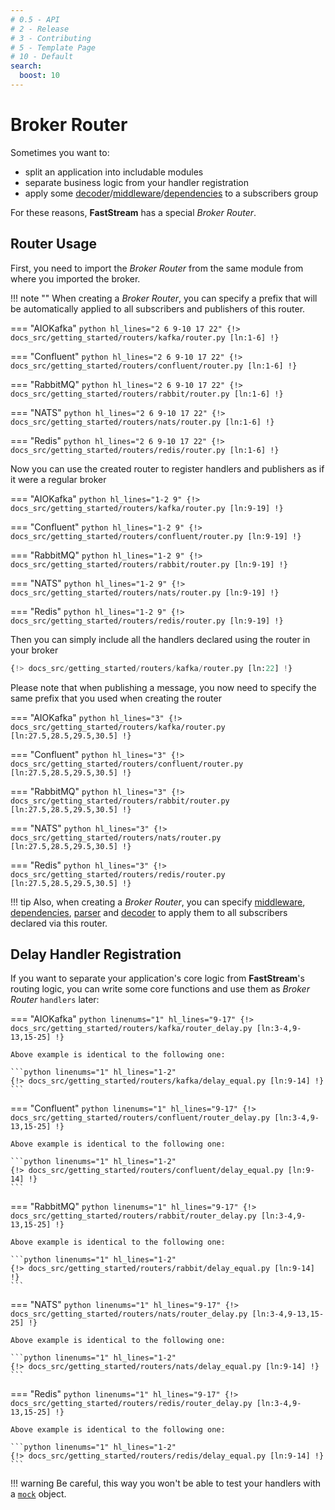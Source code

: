 ```yaml
---
# 0.5 - API
# 2 - Release
# 3 - Contributing
# 5 - Template Page
# 10 - Default
search:
  boost: 10
---
```


# Broker Router

Sometimes you want to:

* split an application into includable modules
* separate business logic from your handler registration
* apply some [decoder](../serialization/index.md)/[middleware](../middlewares/index.md)/[dependencies](../dependencies/global.md) to a subscribers group

For these reasons, **FastStream** has a special *Broker Router*.

## Router Usage

First, you need to import the *Broker Router* from the same module from where you imported the broker.

!!! note ""
    When creating a *Broker Router*, you can specify a prefix that will be automatically applied to all subscribers and publishers of this router.

=== "AIOKafka"
    ```python hl_lines="2 6 9-10 17 22"
    {!> docs_src/getting_started/routers/kafka/router.py [ln:1-6] !}
    ```

=== "Confluent"
    ```python hl_lines="2 6 9-10 17 22"
    {!> docs_src/getting_started/routers/confluent/router.py [ln:1-6] !}
    ```

=== "RabbitMQ"
    ```python hl_lines="2 6 9-10 17 22"
    {!> docs_src/getting_started/routers/rabbit/router.py [ln:1-6] !}
    ```

=== "NATS"
    ```python hl_lines="2 6 9-10 17 22"
    {!> docs_src/getting_started/routers/nats/router.py [ln:1-6] !}
    ```

=== "Redis"
    ```python hl_lines="2 6 9-10 17 22"
    {!> docs_src/getting_started/routers/redis/router.py [ln:1-6] !}
    ```

Now you can use the created router to register handlers and publishers as if it were a regular broker

=== "AIOKafka"
    ```python hl_lines="1-2 9"
    {!> docs_src/getting_started/routers/kafka/router.py [ln:9-19] !}
    ```

=== "Confluent"
    ```python hl_lines="1-2 9"
    {!> docs_src/getting_started/routers/confluent/router.py [ln:9-19] !}
    ```

=== "RabbitMQ"
    ```python hl_lines="1-2 9"
    {!> docs_src/getting_started/routers/rabbit/router.py [ln:9-19] !}
    ```

=== "NATS"
    ```python hl_lines="1-2 9"
    {!> docs_src/getting_started/routers/nats/router.py [ln:9-19] !}
    ```

=== "Redis"
    ```python hl_lines="1-2 9"
    {!> docs_src/getting_started/routers/redis/router.py [ln:9-19] !}
    ```

Then you can simply include all the handlers declared using the router in your broker


```python
{!> docs_src/getting_started/routers/kafka/router.py [ln:22] !}
```

Please note that when publishing a message, you now need to specify the same prefix that you used when creating the router

=== "AIOKafka"
    ```python hl_lines="3"
    {!> docs_src/getting_started/routers/kafka/router.py [ln:27.5,28.5,29.5,30.5] !}
    ```

=== "Confluent"
    ```python hl_lines="3"
    {!> docs_src/getting_started/routers/confluent/router.py [ln:27.5,28.5,29.5,30.5] !}
    ```

=== "RabbitMQ"
    ```python hl_lines="3"
    {!> docs_src/getting_started/routers/rabbit/router.py [ln:27.5,28.5,29.5,30.5] !}
    ```

=== "NATS"
    ```python hl_lines="3"
    {!> docs_src/getting_started/routers/nats/router.py [ln:27.5,28.5,29.5,30.5] !}
    ```

=== "Redis"
    ```python hl_lines="3"
    {!> docs_src/getting_started/routers/redis/router.py [ln:27.5,28.5,29.5,30.5] !}
    ```

!!! tip
    Also, when creating a *Broker Router*, you can specify [middleware](../middlewares/index.md), [dependencies](../dependencies/index.md#top-level-dependencies), [parser](../serialization/parser.md) and [decoder](../serialization/decoder.md) to apply them to all subscribers declared via this router.

## Delay Handler Registration

If you want to separate your application's core logic from **FastStream**'s routing logic, you can write some core functions and use them as *Broker Router* `handlers` later:

=== "AIOKafka"
    ```python linenums="1" hl_lines="9-17"
    {!> docs_src/getting_started/routers/kafka/router_delay.py [ln:3-4,9-13,15-25] !}
    ```

    Above example is identical to the following one:

    ```python linenums="1" hl_lines="1-2"
    {!> docs_src/getting_started/routers/kafka/delay_equal.py [ln:9-14] !}
    ```

=== "Confluent"
    ```python linenums="1" hl_lines="9-17"
    {!> docs_src/getting_started/routers/confluent/router_delay.py [ln:3-4,9-13,15-25] !}
    ```

    Above example is identical to the following one:

    ```python linenums="1" hl_lines="1-2"
    {!> docs_src/getting_started/routers/confluent/delay_equal.py [ln:9-14] !}
    ```

=== "RabbitMQ"
    ```python linenums="1" hl_lines="9-17"
    {!> docs_src/getting_started/routers/rabbit/router_delay.py [ln:3-4,9-13,15-25] !}
    ```

    Above example is identical to the following one:

    ```python linenums="1" hl_lines="1-2"
    {!> docs_src/getting_started/routers/rabbit/delay_equal.py [ln:9-14] !}
    ```

=== "NATS"
    ```python linenums="1" hl_lines="9-17"
    {!> docs_src/getting_started/routers/nats/router_delay.py [ln:3-4,9-13,15-25] !}
    ```

    Above example is identical to the following one:

    ```python linenums="1" hl_lines="1-2"
    {!> docs_src/getting_started/routers/nats/delay_equal.py [ln:9-14] !}
    ```

=== "Redis"
    ```python linenums="1" hl_lines="9-17"
    {!> docs_src/getting_started/routers/redis/router_delay.py [ln:3-4,9-13,15-25] !}
    ```

    Above example is identical to the following one:

    ```python linenums="1" hl_lines="1-2"
    {!> docs_src/getting_started/routers/redis/delay_equal.py [ln:9-14] !}
    ```

!!! warning
    Be careful, this way you won't be able to test your handlers with a [`mock`](../subscription/test.md) object.
